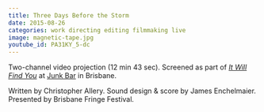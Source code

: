 ```yaml
---
title: Three Days Before the Storm
date: 2015-08-26
categories: work directing editing filmmaking live
image: magnetic-tape.jpg
youtube_id: PA31KY_5-dc
---
```


Two-channel video projection (12 min 43 sec). Screened as part
of [_It Will Find You_][tix] at [Junk Bar]
in Brisbane.

Written by Christopher Allery. Sound design & score by James Enchelmaier. Presented by Brisbane
Fringe Festival.

[tix]: http://www.stickytickets.com.au/28425
[junk bar]: http://www.thejunkbar.com.au/
